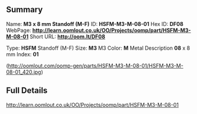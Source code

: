

 ## Summary
Name: __M3 x 8 mm Standoff (M-F)__
ID: __HSFM-M3-M-08-01__
Hex ID: __DF08__
WebPage: __http://learn.oomlout.co.uk/OO/Projects/oomp/part/HSFM-M3-M-08-01__
Short URL: __http://oom.lt/DF08__

Type: __HSFM__ Standoff (M-F) 
Size: __M3__ M3 
Color: __M__ Metal 
Description __08__ x 8 mm 
Index: __01__


(http://oomlout.com/oomp-gen/parts/HSFM-M3-M-08-01/HSFM-M3-M-08-01_420.jpg)


 ## Full Details
 http://learn.oomlout.co.uk/OO/Projects/oomp/part/HSFM-M3-M-08-01














